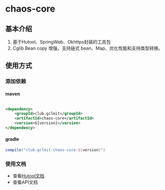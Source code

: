# chaos-core

## 基本介绍

1. 基于Hutool、SpringWeb、Okhttps封装的工具包
2. Cglib Bean copy 增强，支持链式 bean、Map、优化性能和支持类型转换。

## 使用方式

### 添加依赖

#### maven

```xml

<dependency>
    <groupId>club.gclmit</groupId>
    <artifactId>chaos-core</artifactId>
    <version>${version}</version>
</dependency>
```

#### gradle

```groovy
compile("club.gclmit:chaos-core:${version}")
```
### 使用文档

- 查看[Hutool文档](https://hutool.cn/docs/#/)
- 查看API文档


